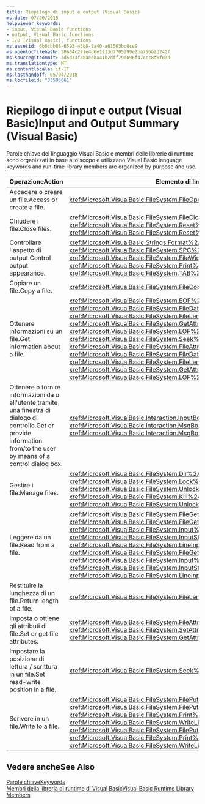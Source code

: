 ```yaml
---
title: Riepilogo di input e output (Visual Basic)
ms.date: 07/20/2015
helpviewer_keywords:
- input, Visual Basic functions
- output, Visual Basic functions
- I/O [Visual Basic], functions
ms.assetid: 6b0cbb88-6593-43b8-8a40-a61563bc0ce9
ms.openlocfilehash: 50664c271e4d6e1f13d7705299e2ba756b2d242f
ms.sourcegitcommit: 3d5d33f384eeba41b2dff79d096f47ccc8d8f03d
ms.translationtype: MT
ms.contentlocale: it-IT
ms.lasthandoff: 05/04/2018
ms.locfileid: "33595661"
---
```

# <a name="input-and-output-summary-visual-basic"></a><span data-ttu-id="b83c5-102">Riepilogo di input e output (Visual Basic)</span><span class="sxs-lookup"><span data-stu-id="b83c5-102">Input and Output Summary (Visual Basic)</span></span>
<span data-ttu-id="b83c5-103">Parole chiave del linguaggio Visual Basic e membri delle librerie di runtime sono organizzati in base allo scopo e utilizzano.</span><span class="sxs-lookup"><span data-stu-id="b83c5-103">Visual Basic language keywords and run-time library members are organized by purpose and use.</span></span>  
  
|<span data-ttu-id="b83c5-104">Operazione</span><span class="sxs-lookup"><span data-stu-id="b83c5-104">Action</span></span>|<span data-ttu-id="b83c5-105">Elemento di linguaggio</span><span class="sxs-lookup"><span data-stu-id="b83c5-105">Language element</span></span>|  
|------------|----------------------|  
|<span data-ttu-id="b83c5-106">Accedere o creare un file.</span><span class="sxs-lookup"><span data-stu-id="b83c5-106">Access or create a file.</span></span>|<xref:Microsoft.VisualBasic.FileSystem.FileOpen%2A>|  
|<span data-ttu-id="b83c5-107">Chiudere i file.</span><span class="sxs-lookup"><span data-stu-id="b83c5-107">Close files.</span></span>|<span data-ttu-id="b83c5-108"><xref:Microsoft.VisualBasic.FileSystem.FileClose%2A>, <xref:Microsoft.VisualBasic.FileSystem.Reset%2A></span><span class="sxs-lookup"><span data-stu-id="b83c5-108"><xref:Microsoft.VisualBasic.FileSystem.FileClose%2A>, <xref:Microsoft.VisualBasic.FileSystem.Reset%2A></span></span>|  
|<span data-ttu-id="b83c5-109">Controllare l'aspetto di output.</span><span class="sxs-lookup"><span data-stu-id="b83c5-109">Control output appearance.</span></span>|<span data-ttu-id="b83c5-110"><xref:Microsoft.VisualBasic.Strings.Format%2A>, <xref:Microsoft.VisualBasic.FileSystem.Print%2A>, <xref:Microsoft.VisualBasic.FileSystem.SPC%2A>, <xref:Microsoft.VisualBasic.FileSystem.TAB%2A>, <xref:Microsoft.VisualBasic.FileSystem.FileWidth%2A></span><span class="sxs-lookup"><span data-stu-id="b83c5-110"><xref:Microsoft.VisualBasic.Strings.Format%2A>, <xref:Microsoft.VisualBasic.FileSystem.Print%2A>, <xref:Microsoft.VisualBasic.FileSystem.SPC%2A>, <xref:Microsoft.VisualBasic.FileSystem.TAB%2A>, <xref:Microsoft.VisualBasic.FileSystem.FileWidth%2A></span></span>|  
|<span data-ttu-id="b83c5-111">Copiare un file.</span><span class="sxs-lookup"><span data-stu-id="b83c5-111">Copy a file.</span></span>|<xref:Microsoft.VisualBasic.FileSystem.FileCopy%2A>|  
|<span data-ttu-id="b83c5-112">Ottenere informazioni su un file.</span><span class="sxs-lookup"><span data-stu-id="b83c5-112">Get information about a file.</span></span>|<span data-ttu-id="b83c5-113"><xref:Microsoft.VisualBasic.FileSystem.EOF%2A>, <xref:Microsoft.VisualBasic.FileSystem.FileAttr%2A>, <xref:Microsoft.VisualBasic.FileSystem.FileDateTime%2A>, <xref:Microsoft.VisualBasic.FileSystem.FileLen%2A>, <xref:Microsoft.VisualBasic.FileSystem.FreeFile%2A>, <xref:Microsoft.VisualBasic.FileSystem.GetAttr%2A>, <xref:Microsoft.VisualBasic.FileSystem.Loc%2A>, <xref:Microsoft.VisualBasic.FileSystem.LOF%2A>, <xref:Microsoft.VisualBasic.FileSystem.Seek%2A></span><span class="sxs-lookup"><span data-stu-id="b83c5-113"><xref:Microsoft.VisualBasic.FileSystem.EOF%2A>, <xref:Microsoft.VisualBasic.FileSystem.FileAttr%2A>, <xref:Microsoft.VisualBasic.FileSystem.FileDateTime%2A>, <xref:Microsoft.VisualBasic.FileSystem.FileLen%2A>, <xref:Microsoft.VisualBasic.FileSystem.FreeFile%2A>, <xref:Microsoft.VisualBasic.FileSystem.GetAttr%2A>, <xref:Microsoft.VisualBasic.FileSystem.Loc%2A>, <xref:Microsoft.VisualBasic.FileSystem.LOF%2A>, <xref:Microsoft.VisualBasic.FileSystem.Seek%2A></span></span>|  
|<span data-ttu-id="b83c5-114">Ottenere o fornire informazioni da o all'utente tramite una finestra di dialogo di controllo.</span><span class="sxs-lookup"><span data-stu-id="b83c5-114">Get or provide information from/to the user by means of a control dialog box.</span></span>|<span data-ttu-id="b83c5-115"><xref:Microsoft.VisualBasic.Interaction.InputBox%2A>, <xref:Microsoft.VisualBasic.Interaction.MsgBox%2A></span><span class="sxs-lookup"><span data-stu-id="b83c5-115"><xref:Microsoft.VisualBasic.Interaction.InputBox%2A>, <xref:Microsoft.VisualBasic.Interaction.MsgBox%2A></span></span>|  
|<span data-ttu-id="b83c5-116">Gestire i file.</span><span class="sxs-lookup"><span data-stu-id="b83c5-116">Manage files.</span></span>|<span data-ttu-id="b83c5-117"><xref:Microsoft.VisualBasic.FileSystem.Dir%2A>, <xref:Microsoft.VisualBasic.FileSystem.Kill%2A>, <xref:Microsoft.VisualBasic.FileSystem.Lock%2A>, <xref:Microsoft.VisualBasic.FileSystem.Unlock%2A></span><span class="sxs-lookup"><span data-stu-id="b83c5-117"><xref:Microsoft.VisualBasic.FileSystem.Dir%2A>, <xref:Microsoft.VisualBasic.FileSystem.Kill%2A>, <xref:Microsoft.VisualBasic.FileSystem.Lock%2A>, <xref:Microsoft.VisualBasic.FileSystem.Unlock%2A></span></span>|  
|<span data-ttu-id="b83c5-118">Leggere da un file.</span><span class="sxs-lookup"><span data-stu-id="b83c5-118">Read from a file.</span></span>|<span data-ttu-id="b83c5-119"><xref:Microsoft.VisualBasic.FileSystem.FileGet%2A>, <xref:Microsoft.VisualBasic.FileSystem.FileGetObject%2A>, <xref:Microsoft.VisualBasic.FileSystem.Input%2A>, <xref:Microsoft.VisualBasic.FileSystem.InputString%2A>, <xref:Microsoft.VisualBasic.FileSystem.LineInput%2A></span><span class="sxs-lookup"><span data-stu-id="b83c5-119"><xref:Microsoft.VisualBasic.FileSystem.FileGet%2A>, <xref:Microsoft.VisualBasic.FileSystem.FileGetObject%2A>, <xref:Microsoft.VisualBasic.FileSystem.Input%2A>, <xref:Microsoft.VisualBasic.FileSystem.InputString%2A>, <xref:Microsoft.VisualBasic.FileSystem.LineInput%2A></span></span>|  
|<span data-ttu-id="b83c5-120">Restituire la lunghezza di un file.</span><span class="sxs-lookup"><span data-stu-id="b83c5-120">Return length of a file.</span></span>|<xref:Microsoft.VisualBasic.FileSystem.FileLen%2A>|  
|<span data-ttu-id="b83c5-121">Imposta o ottiene gli attributi di file.</span><span class="sxs-lookup"><span data-stu-id="b83c5-121">Set or get file attributes.</span></span>|<span data-ttu-id="b83c5-122"><xref:Microsoft.VisualBasic.FileSystem.FileAttr%2A>, <xref:Microsoft.VisualBasic.FileSystem.GetAttr%2A>, <xref:Microsoft.VisualBasic.FileSystem.SetAttr%2A></span><span class="sxs-lookup"><span data-stu-id="b83c5-122"><xref:Microsoft.VisualBasic.FileSystem.FileAttr%2A>, <xref:Microsoft.VisualBasic.FileSystem.GetAttr%2A>, <xref:Microsoft.VisualBasic.FileSystem.SetAttr%2A></span></span>|  
|<span data-ttu-id="b83c5-123">Impostare la posizione di lettura / scrittura in un file.</span><span class="sxs-lookup"><span data-stu-id="b83c5-123">Set read-write position in a file.</span></span>|<xref:Microsoft.VisualBasic.FileSystem.Seek%2A>|  
|<span data-ttu-id="b83c5-124">Scrivere in un file.</span><span class="sxs-lookup"><span data-stu-id="b83c5-124">Write to a file.</span></span>|<span data-ttu-id="b83c5-125"><xref:Microsoft.VisualBasic.FileSystem.FilePut%2A>, <xref:Microsoft.VisualBasic.FileSystem.FilePutObject%2A>, <xref:Microsoft.VisualBasic.FileSystem.Print%2A>, <xref:Microsoft.VisualBasic.FileSystem.Write%2A>, <xref:Microsoft.VisualBasic.FileSystem.WriteLine%2A></span><span class="sxs-lookup"><span data-stu-id="b83c5-125"><xref:Microsoft.VisualBasic.FileSystem.FilePut%2A>, <xref:Microsoft.VisualBasic.FileSystem.FilePutObject%2A>, <xref:Microsoft.VisualBasic.FileSystem.Print%2A>, <xref:Microsoft.VisualBasic.FileSystem.Write%2A>, <xref:Microsoft.VisualBasic.FileSystem.WriteLine%2A></span></span>|  
  
## <a name="see-also"></a><span data-ttu-id="b83c5-126">Vedere anche</span><span class="sxs-lookup"><span data-stu-id="b83c5-126">See Also</span></span>  
 [<span data-ttu-id="b83c5-127">Parole chiave</span><span class="sxs-lookup"><span data-stu-id="b83c5-127">Keywords</span></span>](../../../visual-basic/language-reference/keywords/index.md)  
 [<span data-ttu-id="b83c5-128">Membri della libreria di runtime di Visual Basic</span><span class="sxs-lookup"><span data-stu-id="b83c5-128">Visual Basic Runtime Library Members</span></span>](../../../visual-basic/language-reference/runtime-library-members.md)

